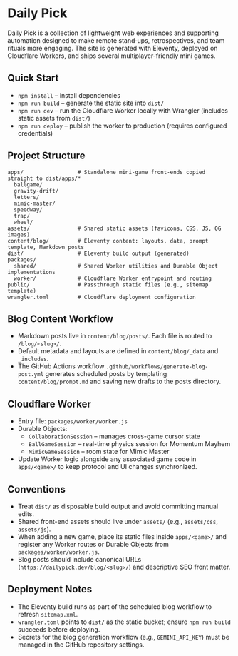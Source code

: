 # Daily Pick

Daily Pick is a collection of lightweight web experiences and supporting automation designed to make remote stand‑ups, retrospectives, and team rituals more engaging. The site is generated with Eleventy, deployed on Cloudflare Workers, and ships several multiplayer-friendly mini games.

## Quick Start
- `npm install` – install dependencies
- `npm run build` – generate the static site into `dist/`
- `npm run dev` – run the Cloudflare Worker locally with Wrangler (includes static assets from `dist/`)
- `npm run deploy` – publish the worker to production (requires configured credentials)

## Project Structure
```
apps/                 # Standalone mini-game front-ends copied straight to dist/apps/*
  ballgame/
  gravity-drift/
  letters/
  mimic-master/
  speedway/
  trap/
  wheel/
assets/               # Shared static assets (favicons, CSS, JS, OG images)
content/blog/         # Eleventy content: layouts, data, prompt template, Markdown posts
dist/                 # Eleventy build output (generated)
packages/
  shared/             # Shared Worker utilities and Durable Object implementations
  worker/             # Cloudflare Worker entrypoint and routing
public/               # Passthrough static files (e.g., sitemap template)
wrangler.toml         # Cloudflare deployment configuration
```

## Blog Content Workflow
- Markdown posts live in `content/blog/posts/`. Each file is routed to `/blog/<slug>/`.
- Default metadata and layouts are defined in `content/blog/_data` and `_includes`.
- The GitHub Actions workflow `.github/workflows/generate-blog-post.yml` generates scheduled posts by templating `content/blog/prompt.md` and saving new drafts to the posts directory.

## Cloudflare Worker
- Entry file: `packages/worker/worker.js`
- Durable Objects:
  - `CollaborationSession` – manages cross-game cursor state
  - `BallGameSession` – real-time physics session for Momentum Mayhem
  - `MimicGameSession` – room state for Mimic Master
- Update Worker logic alongside any associated game code in `apps/<game>/` to keep protocol and UI changes synchronized.

## Conventions
- Treat `dist/` as disposable build output and avoid committing manual edits.
- Shared front-end assets should live under `assets/` (e.g., `assets/css`, `assets/js`).
- When adding a new game, place its static files inside `apps/<game>/` and register any Worker routes or Durable Objects from `packages/worker/worker.js`.
- Blog posts should include canonical URLs (`https://dailypick.dev/blog/<slug>/`) and descriptive SEO front matter.

## Deployment Notes
- The Eleventy build runs as part of the scheduled blog workflow to refresh `sitemap.xml`.
- `wrangler.toml` points to `dist/` as the static bucket; ensure `npm run build` succeeds before deploying.
- Secrets for the blog generation workflow (e.g., `GEMINI_API_KEY`) must be managed in the GitHub repository settings.
